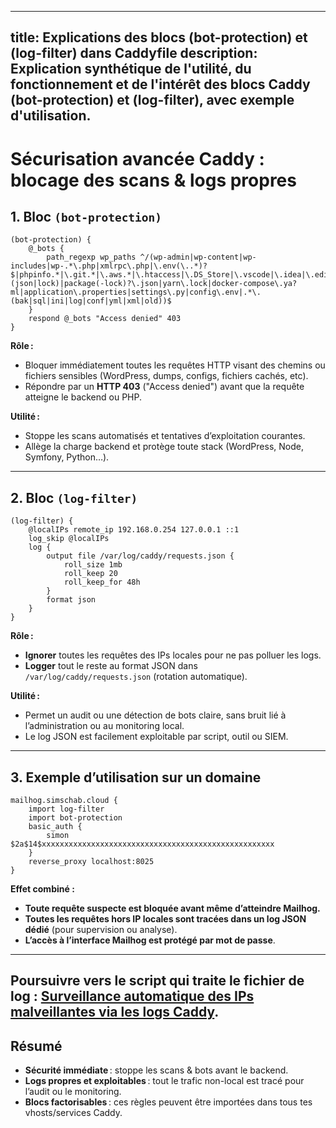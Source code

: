 
---
title: Explications des blocs (bot-protection) et (log-filter) dans Caddyfile
description: Explication synthétique de l'utilité, du fonctionnement et de l'intérêt des blocs Caddy (bot-protection) et (log-filter), avec exemple d'utilisation.
---

# Sécurisation avancée Caddy : blocage des scans & logs propres

## 1. Bloc `(bot-protection)`

```shell
(bot-protection) {
	@_bots {
		path_regexp wp_paths ^/(wp-admin|wp-content|wp-includes|wp-.*\.php|xmlrpc\.php|\.env(\..*)?$|phpinfo.*|\.git.*|\.aws.*|\.htaccess|\.DS_Store|\.vscode|\.idea|\.editorconfig|composer\.(json|lock)|package(-lock)?\.json|yarn\.lock|docker-compose\.ya?ml|application\.properties|settings\.py|config\.env|.*\.(bak|sql|ini|log|conf|yml|xml|old))$
	}
	respond @_bots "Access denied" 403
}
```

**Rôle :**  
- Bloquer immédiatement toutes les requêtes HTTP visant des chemins ou fichiers sensibles (WordPress, dumps, configs, fichiers cachés, etc).
- Répondre par un **HTTP 403** ("Access denied") avant que la requête atteigne le backend ou PHP.

**Utilité :**  
- Stoppe les scans automatisés et tentatives d’exploitation courantes.
- Allège la charge backend et protège toute stack (WordPress, Node, Symfony, Python…).

---

## 2. Bloc `(log-filter)`

```shell
(log-filter) {
	@localIPs remote_ip 192.168.0.254 127.0.0.1 ::1
	log_skip @localIPs
	log {
		output file /var/log/caddy/requests.json {
			roll_size 1mb
			roll_keep 20
			roll_keep_for 48h
		}
		format json
	}
}
```

**Rôle :**  
- **Ignorer** toutes les requêtes des IPs locales pour ne pas polluer les logs.
- **Logger** tout le reste au format JSON dans `/var/log/caddy/requests.json` (rotation automatique).

**Utilité :**  
- Permet un audit ou une détection de bots claire, sans bruit lié à l’administration ou au monitoring local.
- Le log JSON est facilement exploitable par script, outil ou SIEM.

---

## 3. Exemple d’utilisation sur un domaine

```caddyfile
mailhog.simschab.cloud {
	import log-filter
	import bot-protection
	basic_auth {
		simon $2a$14$xxxxxxxxxxxxxxxxxxxxxxxxxxxxxxxxxxxxxxxxxxxxxxxxxxxx
	}
	reverse_proxy localhost:8025
}
```

**Effet combiné :**  
- **Toute requête suspecte est bloquée avant même d’atteindre Mailhog.**
- **Toutes les requêtes hors IP locales sont tracées dans un log JSON dédié** (pour supervision ou analyse).
- **L’accès à l’interface Mailhog est protégé par mot de passe**.

---

## Poursuivre vers le script qui traite le fichier de log : [Surveillance automatique des IPs malveillantes via les logs Caddy](https://doc.simschab.cloud/docs/system/black-list.html).

## Résumé

- **Sécurité immédiate** : stoppe les scans & bots avant le backend.
- **Logs propres et exploitables** : tout le trafic non-local est tracé pour l’audit ou le monitoring.
- **Blocs factorisables** : ces règles peuvent être importées dans tous tes vhosts/services Caddy.

